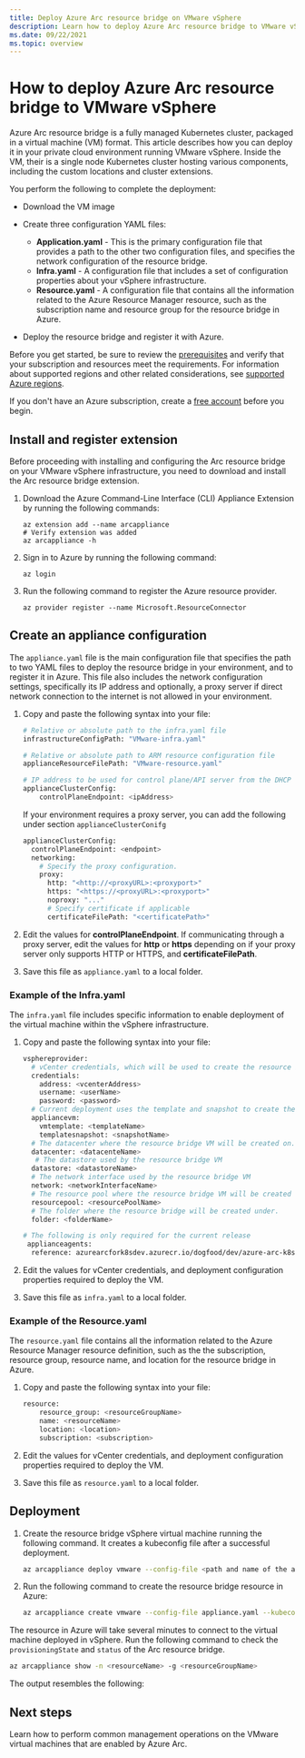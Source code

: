 ```yaml
---
title: Deploy Azure Arc resource bridge on VMware vSphere
description: Learn how to deploy Azure Arc resource bridge to VMware vSphere.
ms.date: 09/22/2021
ms.topic: overview
---
```


# How to deploy Azure Arc resource bridge to VMware vSphere

Azure Arc resource bridge is a fully managed Kubernetes cluster, packaged in a virtual machine (VM) format. This article describes how you can deploy it in your private cloud environment running VMware vSphere. Inside the VM, their is a single node Kubernetes cluster hosting various components, including the custom locations and cluster extensions.

You perform the following to complete the deployment:

- Download the VM image
- Create three configuration YAML files:
    - **Application.yaml** - This is the primary configuration file that provides a path to the other two configuration files, and specifies the network configuration of the resource bridge.
    - **Infra.yaml** - A configuration file that includes a set of configuration properties about your vSphere infrastructure. 
    - **Resource.yaml** - A configuration file that contains all the information related to the Azure Resource Manager resource, such as the subscription name and resource group for the resource bridge in Azure.

- Deploy the resource bridge and register it with Azure.

Before you get started, be sure to review the [prerequisites](overview.md#prerequisites) and verify that your subscription and resources meet the requirements. For information about supported regions and other related considerations, see [supported Azure regions](overview.md#supported-regions).

If you don't have an Azure subscription, create a [free account](https://azure.microsoft.com/free/?WT.mc_id=A261C142F) before you begin.

## Install and register extension

Before proceeding with installing and configuring the Arc resource bridge on your VMware vSphere infrastructure, you need to download and install the Arc resource bridge extension.  

1. Download the Azure Command-Line Interface (CLI) Appliance Extension by running the following commands:

   ```azurecli
   az extension add --name arcappliance
   # Verify extension was added
   az arcappliance -h 
   ```

2. Sign in to Azure by running the following command:

   ```azurecli
   az login
   ```

3. Run the following command to register the Azure resource provider. 

   ```azurecli
   az provider register --name Microsoft.ResourceConnector
   ```

## Create an appliance configuration 

The `appliance.yaml` file is the main configuration file that specifies the path to two YAML files to deploy the resource bridge in your environment, and to register it in Azure. This file also includes the network configuration settings, specifically its IP address and optionally, a proxy server if direct network connection to the internet is not allowed in your environment.  

1. Copy and paste the following syntax into your file:

    ```bash
    # Relative or absolute path to the infra.yaml file
    infrastructureConfigPath: "VMware-infra.yaml"
    
    # Relative or absolute path to ARM resource configuration file
    applianceResourceFilePath: "VMware-resource.yaml"
    
    # IP address to be used for control plane/API server from the DHCP range available in the environment. This IP address must be reserved for this, and can't be changed. If it is changed, the resource bridge will not be reachable by all the other Arc agents and services.
    applianceClusterConfig:
        controlPlaneEndpoint: <ipAddress>
    ```

    If your environment requires a proxy server, you can add the following under section `applianceClusterConifg`
    
    ```bash
    applianceClusterConfig:
      controlPlaneEndpoint: <endpoint>
      networking:
        # Specify the proxy configuration.
        proxy:
          http: "<http://<proxyURL>:<proxyport>"
          https: "<https://<proxyURL>:<proxyport>"
          noproxy: "..."
          # Specify certificate if applicable
          certificateFilePath: "<certificatePath>"
    ```

2. Edit the values for **controlPlaneEndpoint**. If communicating through a proxy server, edit the values for **http** or **https** depending on if your proxy server only supports HTTP or HTTPS, and **certificateFilePath**. 

3. Save this file as `appliance.yaml` to a local folder.

### Example of the Infra.yaml

The `infra.yaml` file includes specific information to enable deployment of the virtual machine within the vSphere infrastructure.  

1. Copy and paste the following syntax into your file:

    ```bash
    vsphereprovider:
      # vCenter credentials, which will be used to create the resource bridge.
      credentials:
        address: <vcenterAddress>
        username: <userName>
        password: <password>
      # Current deployment uses the template and snapshot to create the resource bridge VM.
      appliancevm:
        vmtemplate: <templateName>
        templatesnapshot: <snapshotName>
      # The datacenter where the resource bridge VM will be created on.
      datacenter: <datacenteName>
       # The datastore used by the resource bridge VM
      datastore: <datastoreName>
      # The network interface used by the resource bridge VM
      network: <networkInterfaceName>
      # The resource pool where the resource bridge VM will be created on.
      resourcepool: <resourcePoolName>
      # The folder where the resource bridge will be created under.
      folder: <folderName>
    
    # The following is only required for the current release
     applianceagents:
      reference: azurearcfork8sdev.azurecr.io/dogfood/dev/azure-arc-k8sagents:0.1.485-dev
    ```

2. Edit the values for vCenter credentials, and deployment configuration properties required to deploy the VM.

3. Save this file as `infra.yaml` to a local folder.
 
### Example of the Resource.yaml

The `resource.yaml` file contains all the information related to the Azure Resource Manager resource definition, such as the the subscription, resource group, resource name, and location for the resource bridge in Azure.

1. Copy and paste the following syntax into your file:

    ```bash
    resource:
        resource_group: <resourceGroupName>
        name: <resourceName>
        location: <location>
        subscription: <subscription>
    ```

2. Edit the values for vCenter credentials, and deployment configuration properties required to deploy the VM.

3. Save this file as `resource.yaml` to a local folder.

## Deployment

1. Create the resource bridge vSphere virtual machine running the following command. It creates a kubeconfig file after a successful deployment.

    ```bash
    az arcappliance deploy vmware --config-file <path and name of the appliance.yaml> --out-file kubeconfig
    ```

2. Run the following command to create the resource bridge resource in Azure:

    ```bash
    az arcappliance create vmware --config-file appliance.yaml --kubeconfig <path to kubeconfig created earlier>
    ```

The resource in Azure will take several minutes to connect to the virtual machine deployed in vSphere. Run the following command to check the `provisioningState` and `status` of the Arc resource bridge.  

```bash
az arcappliance show -n <resourceName> -g <resourceGroupName>
```

The output resembles the following:

<Example image or verbatim output>

## Next steps

Learn how to perform common management operations on the VMware virtual machines that are enabled by Azure Arc.